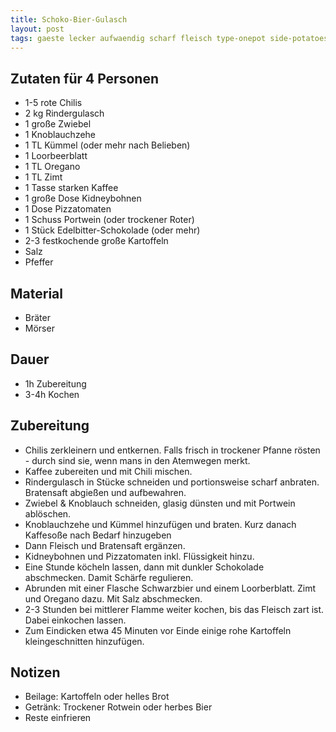 ```yaml
---
title: Schoko-Bier-Gulasch
layout: post
tags: gaeste lecker aufwaendig scharf fleisch type-onepot side-potatoes meat-beef
---
```

## Zutaten für 4 Personen
- 1-5 rote Chilis
- 2 kg Rindergulasch
- 1 große Zwiebel
- 1 Knoblauchzehe
- 1 TL Kümmel (oder mehr nach Belieben)
- 1 Loorbeerblatt
- 1 TL Oregano
- 1 TL Zimt
- 1 Tasse starken Kaffee 
- 1 große Dose Kidneybohnen
- 1 Dose Pizzatomaten
- 1 Schuss Portwein (oder trockener Roter)
- 1 Stück Edelbitter-Schokolade (oder mehr)
- 2-3 festkochende große Kartoffeln
- Salz
- Pfeffer

## Material
* Bräter
* Mörser

## Dauer
* 1h Zubereitung
* 3-4h Kochen

## Zubereitung
* Chilis zerkleinern und entkernen. Falls frisch in trockener Pfanne rösten - durch sind sie, wenn mans in den Atemwegen merkt.
* Kaffee zubereiten und mit Chili mischen.
* Rindergulasch in Stücke schneiden und portionsweise scharf anbraten. Bratensaft abgießen und aufbewahren.
* Zwiebel & Knoblauch schneiden, glasig dünsten und mit Portwein ablöschen. 
* Knoblauchzehe und Kümmel hinzufügen und braten. Kurz danach Kaffesoße nach Bedarf hinzugeben
* Dann Fleisch und Bratensaft ergänzen.
* Kidneybohnen und Pizzatomaten inkl. Flüssigkeit hinzu.
* Eine Stunde köcheln lassen, dann mit dunkler Schokolade abschmecken. Damit Schärfe regulieren.
* Abrunden mit einer Flasche Schwarzbier und einem Loorberblatt. Zimt und Oregano dazu. Mit Salz abschmecken.
* 2-3 Stunden bei mittlerer Flamme weiter kochen, bis das Fleisch zart ist. Dabei einkochen lassen.
* Zum Eindicken etwa 45 Minuten vor Einde einige rohe Kartoffeln kleingeschnitten hinzufügen.

## Notizen
* Beilage: Kartoffeln oder helles Brot
* Getränk: Trockener Rotwein oder herbes Bier
* Reste einfrieren